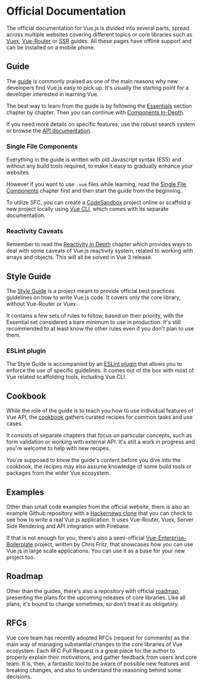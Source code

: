 # Official Documentation

The official documentation for Vue.js is divided into several parts, spread across multiple websites covering different topics or core libraries such as [Vuex](https://vuex.vuejs.org), [Vue-Router](https://router.vuejs.org) or [SSR](https://ssr.vuejs.org) guides. All these pages have offline support and can be installed on a mobile phone.

## Guide

The [guide](https://vuejs.org/v2/guide) is commonly praised as one of the main reasons why new developers find Vue.js easy to pick up. It's usually the starting point for a developer interested in learning Vue.

The best way to learn from the guide is by following the [Essentials](https://vuejs.org/v2/guide) section chapter by chapter. Then you can continue with [Components In-Depth](https://vuejs.org/v2/guide/components-registration.html). 

If you need more details on specific features, use the robust search system or browse the [API documentation](https://vuejs.org/v2/api/).

### Single File Components

Everything in the guide is written with old Javascript syntax (ES5) and without any build tools required, to make it easy to gradually enhance your websites.

However if you want to use `.vue` files while learning, read the [Single File Components](https://vuejs.org/v2/guide/single-file-components.html) chapter first and then start the guide from the beginning. 

To utilize SFC, you can create a [CodeSandbox](https://codesandbox.io/s/vue) project online or scaffold a new project locally using [Vue CLI](https://cli.vuejs.org/), which comes with its separate documentation.

### Reactivity Caveats

Remember to read the [Reactivity in Depth](https://vuejs.org/v2/guide/reactivity.html) chapter which provides ways to deal with some caveats of Vue.js reactivity system, related to working with arrays and objects. This will all be solved in Vue 3 release.

## Style Guide

The [Style Guide](https://vuejs.org/v2/style-guide) is a project meant to provide official best practices guidelines on how to write Vue.js code. It covers only the core library, without Vue-Router or Vuex.

It contains a few sets of rules to follow, based on their priority, with the Essential set considered a bare minimum to use in production. It's still recommended to at least know the other rules even if you don't plan to use them.

### ESLint plugin

The Style Guide is accompanied by an [ESLint plugin](https://github.com/vuejs/eslint-plugin-vue) that allows you to enforce the use of specific guidelines. It comes out of the box with most of Vue related scaffolding tools, including Vue CLI.

## Cookbook

While the role of the guide is to teach you how to use individual features of Vue API, the [cookbook](https://vuejs.org/v2/cookbook) gathers curated recipes for common tasks and use cases. 

It consists of separate chapters that focus on particular concepts, such as form validation or working with external API. It's still a work in progress and you're welcome to help with new recipes.

You're supposed to know the guide's content before you dive into the cookbook, the recipes may also assume knowledge of some build tools or packages from the wider Vue ecosystem.

## Examples

Other than small code examples from the official website, there is also an example Github repository with a [Hackernews clone](https://github.com/vuejs/vue-hackernews-2.0) that you can check to see how to write a real Vue.js application. It uses Vue-Router, Vuex, Server Side Rendering and API integration with Firebase.

If that is not enough for you, there's also a semi-official [Vue-Enterprise-Boilerplate](https://github.com/chrisvfritz/vue-enterprise-boilerplate) project, written by Chris Fritz, that showcases how you can use Vue.js in large scale applications. You can use it as a base for your new project too.

## Roadmap

Other than the guides, there's also a repository with official [roadmap](https://github.com/vuejs/vue/projects/6), presenting the plans for the upcoming releases of core libraries. Like all plans, it's bound to change sometimes, so don't treat it as obligatory.

## RFCs

Vue core team has recently adopted RFCs (request for comments) as the main way of managing substantial changes to the core libraries of Vue ecosystem. Each RFC Pull Request is a great place for the author to properly explain their motivations, and gather feedback from users and core team. It is, then, a fantastic tool to be aware of possible new features and breaking changes, and also to understand the reasoning behind some decisions.
